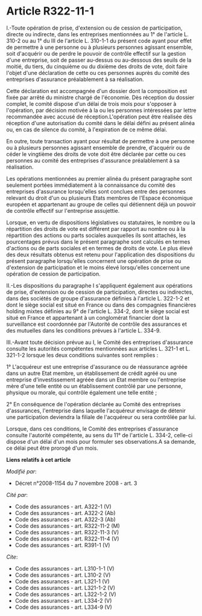 # Article R322-11-1

I.-Toute opération de prise, d'extension ou de cession de participation, directe ou indirecte, dans les entreprises
mentionnées au 1° de l'article L. 310-2 ou au 1° du III de l'article L. 310-1-1 du présent code ayant pour effet de permettre
à une personne ou à plusieurs personnes agissant ensemble, soit d'acquérir ou de perdre le pouvoir de contrôle effectif sur
la gestion d'une entreprise, soit de passer au-dessus ou au-dessous des seuils de la moitié, du tiers, du cinquième ou du
dixième des droits de vote, doit faire l'objet d'une déclaration de cette ou ces personnes auprès du comité des entreprises
d'assurance préalablement à sa réalisation. 

Cette déclaration est accompagnée d'un dossier dont la composition est fixée par arrêté du ministre chargé de l'économie. Dès
réception du dossier complet, le comité dispose d'un délai de trois mois pour s'opposer à l'opération, par décision motivée à
la ou les personnes intéressées par lettre recommandée avec accusé de réception.L'opération peut être réalisée dès réception
d'une autorisation du comité dans le délai défini au présent alinéa ou, en cas de silence du comité, à l'expiration de ce
même délai. 

En outre, toute transaction ayant pour résultat de permettre à une personne ou à plusieurs personnes agissant ensemble de
prendre, d'acquérir ou de céder le vingtième des droits de vote doit être déclarée par cette ou ces personnes au comité des
entreprises d'assurance préalablement à sa réalisation. 

Les opérations mentionnées au premier alinéa du présent paragraphe sont seulement portées immédiatement à la connaissance du
comité des entreprises d'assurance lorsqu'elles sont conclues entre des personnes relevant du droit d'un ou plusieurs Etats
membres de l'Espace économique européen et appartenant au groupe de celles qui détiennent déjà un pouvoir de contrôle
effectif sur l'entreprise assujettie. 

Lorsque, en vertu de dispositions législatives ou statutaires, le nombre ou la répartition des droits de vote est différent
par rapport au nombre ou à la répartition des actions ou parts sociales auxquelles ils sont attachés, les pourcentages prévus
dans le présent paragraphe sont calculés en termes d'actions ou de parts sociales et en termes de droits de vote. Le plus
élevé des deux résultats obtenus est retenu pour l'application des dispositions du présent paragraphe lorsqu'elles concernent
une opération de prise ou d'extension de participation et le moins élevé lorsqu'elles concernent une opération de cession de
participation. 

II.-Les dispositions du paragraphe I s'appliquent également aux opérations de prise, d'extension ou de cession de
participation, directes ou indirectes, dans des sociétés de groupe d'assurance définies à l'article L. 322-1-2 et dont le
siège social est situé en France ou dans des compagnies financières holding mixtes définies au 9° de l'article L. 334-2, dont
le siège social est situé en France et appartenant à un conglomérat financier dont la surveillance est coordonnée par
l'Autorité de contrôle des assurances et des mutuelles dans les conditions prévues à l'article L. 334-9. 

III.-Avant toute décision prévue au I, le Comité des entreprises d'assurance consulte les autorités compétentes mentionnées
aux articles L. 321-1 et L. 321-1-2 lorsque les deux conditions suivantes sont remplies : 

1° L'acquéreur est une entreprise d'assurance ou de réassurance agréée dans un autre Etat membre, un établissement de crédit
agréé ou une entreprise d'investissement agréée dans un Etat membre ou l'entreprise mère d'une telle entité ou un
établissement contrôlé par une personne, physique ou morale, qui contrôle également une telle entité ; 

2° En conséquence de l'opération déclarée au Comité des entreprises d'assurances, l'entreprise dans laquelle l'acquéreur
envisage de détenir une participation deviendra la filiale de l'acquéreur ou sera contrôlée par lui. 

Lorsque, dans ces conditions, le Comité des entreprises d'assurance consulte l'autorité compétente, au sens du 11° de
l'article L. 334-2, celle-ci dispose d'un délai d'un mois pour formuler ses observations.A sa demande, ce délai peut être
prorogé d'un mois.

**Liens relatifs à cet article**

_Modifié par_:

  - Décret n°2008-1154 du 7 novembre 2008 - art. 3

_Cité par_:

  - Code des assurances - art. A322-1 (V)
  - Code des assurances - art. A322-2 (Ab)
  - Code des assurances - art. A322-3 (Ab)
  - Code des assurances - art. R322-11-2 (M)
  - Code des assurances - art. R322-11-3 (V)
  - Code des assurances - art. R322-11-4 (V)
  - Code des assurances - art. R391-1 (V)

_Cite_:

  - Code des assurances - art. L310-1-1 (V)
  - Code des assurances - art. L310-2 (V)
  - Code des assurances - art. L321-1 (V)
  - Code des assurances - art. L321-1-2 (V)
  - Code des assurances - art. L322-1-2 (V)
  - Code des assurances - art. L334-2 (V)
  - Code des assurances - art. L334-9 (V)
